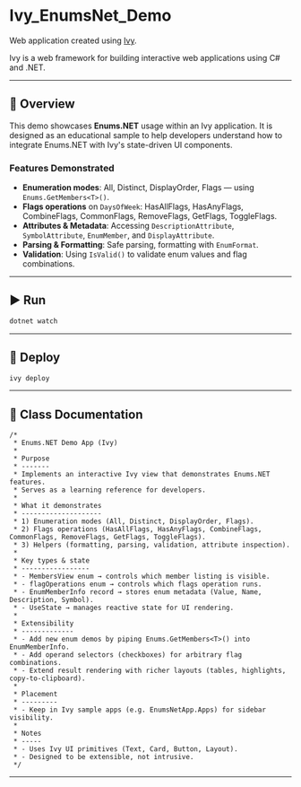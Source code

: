 # Ivy_EnumsNet_Demo

Web application created using [Ivy](https://github.com/Ivy-Interactive/Ivy).

Ivy is a web framework for building interactive web applications using C# and .NET.

---

## 📖 Overview

This demo showcases **Enums.NET** usage within an Ivy application. It is designed as an educational sample to help developers understand how to integrate Enums.NET with Ivy's state-driven UI components.

### Features Demonstrated

* **Enumeration modes**: All, Distinct, DisplayOrder, Flags — using `Enums.GetMembers<T>()`.
* **Flags operations** on `DaysOfWeek`: HasAllFlags, HasAnyFlags, CombineFlags, CommonFlags, RemoveFlags, GetFlags, ToggleFlags.
* **Attributes & Metadata**: Accessing `DescriptionAttribute`, `SymbolAttribute`, `EnumMember`, and `DisplayAttribute`.
* **Parsing & Formatting**: Safe parsing, formatting with `EnumFormat`.
* **Validation**: Using `IsValid()` to validate enum values and flag combinations.

---

## ▶️ Run

```bash
dotnet watch
```

---

## 🚀 Deploy

```bash
ivy deploy
```

---

## 📝 Class Documentation

```
/*
 * Enums.NET Demo App (Ivy)
 *
 * Purpose
 * -------
 * Implements an interactive Ivy view that demonstrates Enums.NET features.
 * Serves as a learning reference for developers.
 *
 * What it demonstrates
 * --------------------
 * 1) Enumeration modes (All, Distinct, DisplayOrder, Flags).
 * 2) Flags operations (HasAllFlags, HasAnyFlags, CombineFlags, CommonFlags, RemoveFlags, GetFlags, ToggleFlags).
 * 3) Helpers (formatting, parsing, validation, attribute inspection).
 *
 * Key types & state
 * -----------------
 * - MembersView enum → controls which member listing is visible.
 * - flagOperations enum → controls which flags operation runs.
 * - EnumMemberInfo record → stores enum metadata (Value, Name, Description, Symbol).
 * - UseState → manages reactive state for UI rendering.
 *
 * Extensibility
 * -------------
 * - Add new enum demos by piping Enums.GetMembers<T>() into EnumMemberInfo.
 * - Add operand selectors (checkboxes) for arbitrary flag combinations.
 * - Extend result rendering with richer layouts (tables, highlights, copy-to-clipboard).
 *
 * Placement
 * ---------
 * - Keep in Ivy sample apps (e.g. EnumsNetApp.Apps) for sidebar visibility.
 *
 * Notes
 * -----
 * - Uses Ivy UI primitives (Text, Card, Button, Layout).
 * - Designed to be extensible, not intrusive.
 */
```

---
